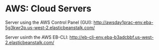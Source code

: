 # AWS: Cloud Servers

Server using the AWS Control Panel (GUI):  http://awsday1prac-env.eba-5g3kwr2p.us-west-2.elasticbeanstalk.com/


Server usinth the AWS EB-CLI: http://eb-cli-env.eba-b3adcbbf.us-west-2.elasticbeanstalk.com/